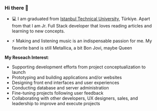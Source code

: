 ### Hi there 👋

- 💻 I am graduated from [Istanbul Technical University](https://www.itu.edu.tr), Türkiye. Apart from that I am Jr. Full Stack developer that loves reading articles and learning to new concepts.

- ⚡ Making and listening music is an indispensable passion for me. My favorite band is still Metallica, a bit Bon Jovi, maybe Queen

**My Reseach Interest**:
- Supporting development efforts from project conceptualization to launch
- Prototyping and building applications and/or websites
- Designing front end interfaces and user experiences
- Conducting database and server administration
- Fine-tuning projects following user feedback
- Collaborating with other developers, UX designers, sales, and leadership to improve and execute projects 

<!--
**ozan2sun/ozan2sun** is a ✨ _special_ ✨ repository because its `README.md` (this file) appears on your GitHub profile.

Here are some ideas to get you started:

- 🔭 I’m currently working on ...
- 🌱 I’m currently learning ...
- 👯 I’m looking to collaborate on ...
- 🤔 I’m looking for help with ...
- 💬 Ask me about ...
- 📫 How to reach me: ...
- 😄 Pronouns: ...
- ⚡ Fun fact: ...
-->
